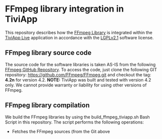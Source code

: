 # FFmpeg library integration in TiviApp
This repository describes how the [FFmpeg Library](https://www.ffmpeg.org/) is integrated within the [TiviApp Live](https://play.google.com/store/apps/details?id=com.treynix.tiviapplive&hl=en) application in accordance with the [LGPLv2.1](https://www.gnu.org/licenses/old-licenses/lgpl-2.1.en.html) software license.

## FFmpeg library source code
The source code for the software libraries is taken AS-IS from the following [FFmpeg GitHub Repository](https://github.com/FFmpeg/FFmpeg/tree/n4.2). To access the code, just clone the following GIT repository: https://github.com/FFmpeg/FFmpeg.git and checkout the tag: **4.2n** for version 4.2.
**NOTE:** TiviApp was built and tested with version 4.2 only. We cannot provide warranty or liability for using other versions of FFmpeg.

## FFmpeg library compilation
We build the FFmpeg libraries by using the build_ffmpeg_tiviapp.sh Bash Script in this repository. The script performs the following operations:
* Fetches the FFmpeg sources (from the Git above


